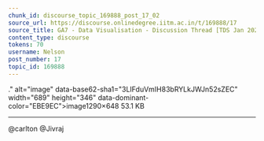 ```yaml
---
chunk_id: discourse_topic_169888_post_17_02
source_url: https://discourse.onlinedegree.iitm.ac.in/t/169888/17
source_title: GA7 - Data Visualisation - Discussion Thread [TDS Jan 2025]
content_type: discourse
tokens: 70
username: Nelson
post_number: 17
topic_id: 169888
---
```


." alt="image" data-base62-sha1="3LIFduVmIH83bRYLkJWJn52sZEC" width="689" height="346" data-dominant-color="EBE9EC">image1290×648 53.1 KB

---

@carlton @Jivraj
